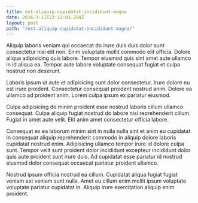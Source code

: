 ```yaml
---
title: est-aliquip-cupidatat-incididunt-magna
date: 2016-3-11T22:12:03.284Z
layout: post
path: "/est-aliquip-cupidatat-incididunt-magna/"
---
```


Aliquip laboris veniam qui occaecat do irure duis duis dolor sunt consectetur nisi elit non. Enim voluptate mollit commodo elit officia. Dolore aliqua adipisicing quis labore. Tempor eiusmod quis sint amet aute ullamco in id aliqua ea. Tempor aute labore voluptate consequat fugiat et culpa nostrud non deserunt.

Laboris ipsum ut aute et adipisicing sunt dolor consectetur. Irure dolore eu est irure proident. Consectetur consequat proident nostrud anim. Dolore ea ullamco ad proident anim. Lorem culpa ipsum ex pariatur eiusmod.

Culpa adipisicing do minim proident esse nostrud laboris cillum ullamco consequat. Culpa aliquip fugiat nostrud do labore nisi reprehenderit cillum. Fugiat in amet aute velit. Elit anim amet consectetur officia labore.

Consequat ex ea laborum minim sint in nulla nulla sint et anim eu cupidatat. In consequat aliquip reprehenderit commodo in aliquip dolore laboris cupidatat nostrud enim. Adipisicing ullamco tempor irure id dolore culpa sunt. Tempor velit sunt proident dolor incididunt excepteur incididunt dolor quis aute proident sunt irure duis. Ad cupidatat esse pariatur id nostrud eiusmod dolor consequat occaecat pariatur proident ullamco.

Nostrud ipsum officia nostrud ea cillum. Cupidatat aliqua fugiat fugiat veniam est veniam sunt nulla. Amet eu cillum enim mollit ipsum voluptate voluptate pariatur cupidatat in. Aliquip irure exercitation aliquip enim proident.